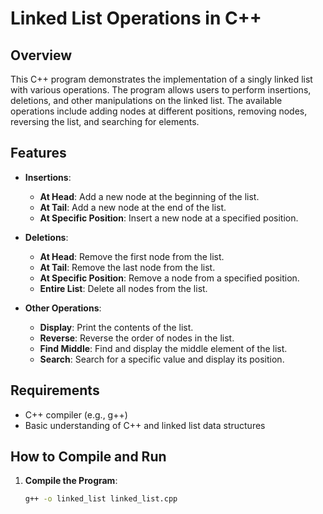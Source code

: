 # Linked List Operations in C++

## Overview

This C++ program demonstrates the implementation of a singly linked list with various operations. The program allows users to perform insertions, deletions, and other manipulations on the linked list. The available operations include adding nodes at different positions, removing nodes, reversing the list, and searching for elements.

## Features

- **Insertions**:
  - **At Head**: Add a new node at the beginning of the list.
  - **At Tail**: Add a new node at the end of the list.
  - **At Specific Position**: Insert a new node at a specified position.

- **Deletions**:
  - **At Head**: Remove the first node from the list.
  - **At Tail**: Remove the last node from the list.
  - **At Specific Position**: Remove a node from a specified position.
  - **Entire List**: Delete all nodes from the list.

- **Other Operations**:
  - **Display**: Print the contents of the list.
  - **Reverse**: Reverse the order of nodes in the list.
  - **Find Middle**: Find and display the middle element of the list.
  - **Search**: Search for a specific value and display its position.

## Requirements

- C++ compiler (e.g., g++)
- Basic understanding of C++ and linked list data structures

## How to Compile and Run

1. **Compile the Program**:
   ```sh
   g++ -o linked_list linked_list.cpp
